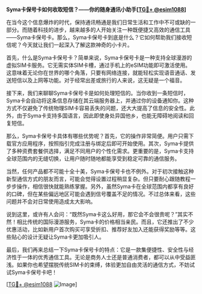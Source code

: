 **Syma卡保号卡如何收取短信？——你的随身通讯小助手[[TG💪+ @esim1088](https://t.me/s/esim1088)]**

在当今这个信息爆炸的时代，保持通讯畅通是我们日常生活和工作中不可或缺的一部分。而随着科技的进步，越来越多的人开始关注一种既便捷又高效的通信工具——Syma卡保号卡。那么，Syma卡保号卡到底是什么？它如何帮助我们接收短信呢？今天就让我们一起深入了解这款神奇的小卡片。

首先，什么是Syma卡保号卡？简单来说，Syma卡保号卡是一种支持全球漫游的虚拟SIM卡服务。它无需实体SIM卡槽，通过手机上的eSIM功能即可激活使用。这意味着无论你在世界的哪个角落，只要有网络连接，就能轻松实现语音通话、发送短信以及上网等功能。对于经常出差或旅行的人来说，这无疑是一个福音。

接下来，我们来聊聊Syma卡保号卡是如何处理短信的。当你收到一条短信时，Syma卡会自动将这条信息存储在其云端服务器上，并通过你的设备通知你。这种方式不仅避免了传统物理SIM卡容易丢失的问题，还大大提高了信息的安全性。此外，由于Syma卡支持多国语言，因此即使身处异国他乡，也能无障碍地阅读和回复短信。

那么，Syma卡保号卡具体有哪些优势呢？首先，它的操作非常简便。用户只需下载官方应用程序，按照指引完成注册与绑定后即可开始使用。其次，Syma卡提供了多种资费套餐供选择，满足不同用户的个性化需求。更重要的是，Syma卡支持全球范围内的无缝切换，让用户随时随地都能享受到稳定可靠的通信服务。

当然，任何产品都不可能十全十美，Syma卡保号卡也不例外。对于初次接触这种新型通信方式的朋友而言，可能会觉得设置过程稍显复杂。但只要耐心跟随教程一步步操作，相信很快就能熟练掌握。另外，虽然Syma卡在全球范围内都享有良好的口碑，但在某些偏远地区可能会遇到信号覆盖不足的情况。不过总体来看，这些问题并不会对日常使用造成太大影响。

说到这里，或许有人会问：“既然Syma卡这么好用，那它会不会很贵呢？”其实不然！相比传统的国际漫游服务，Syma卡的价格相当亲民。而且，它还推出了不少优惠活动，比如新用户首次购买可享受折扣、推荐好友加入还能获得奖励等等。这些贴心的设计无疑让Syma卡更加吸引人。

最后，我们再来总结一下Syma卡保号卡的特点：它是一款集便捷性、安全性与经济性于一体的优秀通信工具。无论是商务人士还是普通消费者，都可以从中受益匪浅。如果你也希望摆脱传统SIM卡的束缚，体验更加自由灵活的通信方式，不妨试试Syma卡保号卡吧！

[[TG💪+ @esim1088](https://t.me/s/esim1088) ![Image](https://i.postimg.cc/4NQfJmqS/Snipaste-2025-05-13-00-14-12.png)]